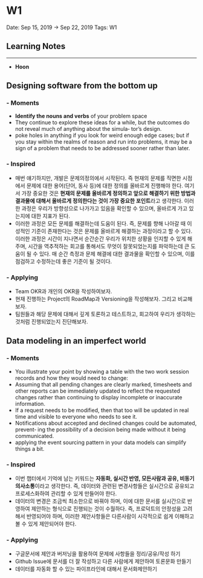 # W1

Date: Sep 15, 2019 → Sep 22, 2019
Tags: W1

## Learning Notes

---

- **Hoon**

## Designing software from the bottom up

### - Moments
- **Identify the nouns and verbs** of your problem space
- They continue to explore these ideas for a while, but the outcomes do not reveal much of anything about the simula‐ tor’s design.
- poke holes in anything if you look for weird enough edge cases; but if you stay within the realms of reason and run into problems, it may be a sign of a problem that needs to be addressed sooner rather than later.

### - Inspired
- 매번 얘기하지만, 개발은 문제의정의에서 시작된다. 즉 현재의 문제를 직면한 시점에서 문제에 대한 용어(단어, 동사 등)에 대한 정의를 올바르게 진행해야 한다. 여기서 가장 중요한 것은 **현재의 문제를 올바르게 정의하고 앞으로 해결하기 위한 방법과 결과물에 대해서 올바르게 정의한다는 것이 가장 중요한 포인트**라고 생각한다. 이러한 과정은 우리가 방향성으로 나가가고 있음을 확인할 수 있으며, 올바르게 가고 있는지에 대한 지표가 된다.
- 이러한 과정은 모든 문제를 해결하는데 도움이 된다. 즉, 문제를 향해 나아갈 때 이성적인 기준이 존재한다는 것은 문제를 올바르게 해결하는 과정이라고 할 수 있다. 이러한 과정은 시간이 지나면서 순간순간 우리가 위치한 상황을 인지할 수 있게 해주며, 시간을 역추적하는 회고를 통해서도 무엇이 잘못되었는지를 파악하는데 큰 도움이 될 수 있다. 매 순간 측정과 문제 해결에 대한 결과물을 확인할 수 있으며, 이를 점검하고 수정하는데 좋은 기준이 될 것이다. 

### - Applying
- Team OKR과 개인의 OKR을 작성하여보자.
- 현재 진행하는 Project의 RoadMap과 Versioning을 작성해보자. 그리고 비교해보자.
- 팀원들과 해당 문제에 대해서 깊게 토론하고 테스트하고, 회고하여 우리가 생각하는 것처럼 진행되었는지 진단해보자.


## Data modeling in an imperfect world

### - Moments
- You illustrate your point by showing a table with the two work session records and how they would need to change:
- Assuming that all pending changes are clearly marked, timesheets and other reports can be immediately updated to reflect the requested changes rather than continuing to display incomplete or inaccurate information.
- If a request needs to be modified, then that too will be updated in real time and visible to everyone who needs to see it.
- Notifications about accepted and declined changes could be automated, prevent‐ ing the possibility of a decision being made without it being communicated.
- applying the event sourcing pattern in your data models can simplify things a bit.

### - Inspired
- 이번 챕터에서 기억에 남는 키워드는 **자동화, 실시간 반영, 모든사람과 공유, 비동기 의사소통**이라고 생각한다. 즉, 데이터와 관련된 변경사항들은 실시간으로 공유되고 프로세스화하여 관리할 수 있게 만들어야 한다.
- 데이터의 변경은 조금씩 최소한으로 바꿔야 하며, 이에 대한 문서를 실시간으로 반영하여 제안하는 형식으로 진행되는 것이 수월하다. 즉, 프로덕트의 안정성을 고려해서 반영되어야 하며, 이러한 제안사항들은 다른사람이 시각적으로 쉽게 이해하고 볼 수 있게 제안되어야 한다.

### - Applying
- 구글문서에 제안과 버저닝을 활용하여 문제에 사항들을 정리/공유/작성 하기
- Github Issue에 문서를 더 잘 작성하고 다른 사람에게 제안하여 토론문화 만들기
- 데이터를 자동화 할 수 있는 파이프라인에 대해서 문서화제안하기